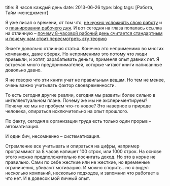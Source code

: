 title: 8 часов каждый день
date: 2013-06-26
type: blog
tags: [Работа, Тайм-менеджмент]

Я уже писал о времени, от том что, [не нужно усложнять свою работу](http://macgera.name/blog/do-not-your-work-harder/) и о [планировании рабочего дня](http://macgera.name/blog/day-planing/). И вот сегодня на глаза попалась ссылка на отличную – [почему 8-часовой рабочий день считается стандартным и почему нам стоит пересмотреть эту теорию](http://lifehacker.ru/2013/06/26/pochemu-8-chasovoj-rabochij-den-schitaetsya-standartnym-i-pochemu-nam-stoit-peresmotret-etu-teoriyu/)

Знаете довольно отличная статья. Конечно это неприменимо во многих компаниях, даже сферах. Но неприменимо это потому что люди привыкли, и хотят, зарабатывать деньги, применяя опыт давних лет. Я встречал много предпринимателей, которые читают книги написанные довольно давно.

Я не говорю что эти книги учат не правильным вещам. Но тем не менее, очень важно учитывать фактор своевременности.

То есть сегодня другие реалии, сегодня мы развиты более сильно в интеллектуальном плане. Почему же мы не экспериментируем? Почему же мы не пробуем что-то новое? Это наверное в природе человека, опираться исключительно на опыт прошлого.

По факту, сегодня в организации труда есть только один прорыв – автоматизация. 

И один бич, несомненно – систематизация.

Стремление все учитывать и опираться на цифры, например программист за 8 часов напишет 100 строк, или 1000 строк. На основе этого можно предположительно посчитать доход. Но это в корне не правильно. Сами по себе жесткие или не жесткие, но временные ограничения, убивают мотивацию. И можно спорить.. но я видел несколько компаний, несколько подходов, и запомнил что работает а что нет. И в довесок мой личный опыт.
